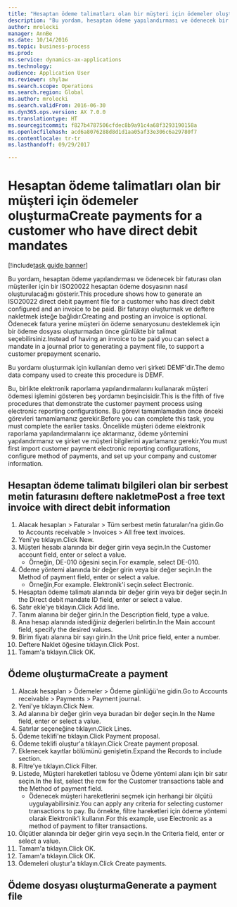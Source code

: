 ```yaml
--- 
title: "Hesaptan ödeme talimatları olan bir müşteri için ödemeler oluşturma"
description: "Bu yordam, hesaptan ödeme yapılandırması ve ödenecek bir faturası olan müşteriler için bir ISO20022 hesaptan ödeme dosyasının nasıl oluşturulacağını gösterir."
author: mrolecki
manager: AnnBe
ms.date: 10/14/2016
ms.topic: business-process
ms.prod: 
ms.service: dynamics-ax-applications
ms.technology: 
audience: Application User
ms.reviewer: shylaw
ms.search.scope: Operations
ms.search.region: Global
ms.author: mrolecki
ms.search.validFrom: 2016-06-30
ms.dyn365.ops.version: AX 7.0.0
ms.translationtype: HT
ms.sourcegitcommit: f827b4787506cfdec8b9a91c4a68f3293190158a
ms.openlocfilehash: acd6a8076288d8d1d1aa05af33e306c6a29780f7
ms.contentlocale: tr-tr
ms.lasthandoff: 09/29/2017

---
```

# <a name="create-payments-for-a-customer-who-have-direct-debit-mandates"></a><span data-ttu-id="63c7a-103">Hesaptan ödeme talimatları olan bir müşteri için ödemeler oluşturma</span><span class="sxs-lookup"><span data-stu-id="63c7a-103">Create payments for a customer who have direct debit mandates</span></span>

[!include[task guide banner](../../includes/task-guide-banner.md)]

<span data-ttu-id="63c7a-104">Bu yordam, hesaptan ödeme yapılandırması ve ödenecek bir faturası olan müşteriler için bir ISO20022 hesaptan ödeme dosyasının nasıl oluşturulacağını gösterir.</span><span class="sxs-lookup"><span data-stu-id="63c7a-104">This procedure shows how to generate an ISO20022 direct debit payment file for a customer who has direct debit configured and an invoice to be paid.</span></span> <span data-ttu-id="63c7a-105">Bir faturayı oluşturmak ve deftere nakletmek isteğe bağlıdır.</span><span class="sxs-lookup"><span data-stu-id="63c7a-105">Creating and posting an invoice is optional.</span></span> <span data-ttu-id="63c7a-106">Ödenecek fatura yerine müşteri ön ödeme senaryosunu desteklemek için bir ödeme dosyası oluşturmadan önce günlükte bir talimat seçebilirsiniz.</span><span class="sxs-lookup"><span data-stu-id="63c7a-106">Instead of having an invoice to be paid you can select a mandate in a journal prior to generating a payment file, to support a customer prepayment scenario.</span></span>



<span data-ttu-id="63c7a-107">Bu yordamı oluşturmak için kullanılan demo veri şirketi DEMF'dir.</span><span class="sxs-lookup"><span data-stu-id="63c7a-107">The demo data company used to create this procedure is DEMF.</span></span>



<span data-ttu-id="63c7a-108">Bu, birlikte elektronik raporlama yapılandırmalarını kullanarak müşteri ödemesi işlemini gösteren beş yordamın beşincisidir.</span><span class="sxs-lookup"><span data-stu-id="63c7a-108">This is the fifth of five procedures that demonstrate the customer payment process using electronic reporting configurations.</span></span> <span data-ttu-id="63c7a-109">Bu görevi tamamlamadan önce önceki görevleri tamamlamanız gerekir.</span><span class="sxs-lookup"><span data-stu-id="63c7a-109">Before you can complete this task, you must complete the earlier tasks.</span></span> <span data-ttu-id="63c7a-110">Öncelikle müşteri ödeme elektronik raporlama yapılandırmalarını içe aktarmanız, ödeme yöntemini yapılandırmanız ve şirket ve müşteri bilgilerini ayarlamanız gerekir.</span><span class="sxs-lookup"><span data-stu-id="63c7a-110">You must first import customer payment electronic reporting configurations, configure method of payments, and set up your company and customer information.</span></span> 


## <a name="post-a-free-text-invoice-with-direct-debit-information"></a><span data-ttu-id="63c7a-111">Hesaptan ödeme talimatı bilgileri olan bir serbest metin faturasını deftere nakletme</span><span class="sxs-lookup"><span data-stu-id="63c7a-111">Post a free text invoice with direct debit information</span></span>
1. <span data-ttu-id="63c7a-112">Alacak hesapları > Faturalar > Tüm serbest metin faturaları'na gidin.</span><span class="sxs-lookup"><span data-stu-id="63c7a-112">Go to Accounts receivable > Invoices > All free text invoices.</span></span>
2. <span data-ttu-id="63c7a-113">Yeni'ye tıklayın.</span><span class="sxs-lookup"><span data-stu-id="63c7a-113">Click New.</span></span>
3. <span data-ttu-id="63c7a-114">Müşteri hesabı alanında bir değer girin veya seçin.</span><span class="sxs-lookup"><span data-stu-id="63c7a-114">In the Customer account field, enter or select a value.</span></span>
    * <span data-ttu-id="63c7a-115">Örneğin, DE-010 öğesini seçin.</span><span class="sxs-lookup"><span data-stu-id="63c7a-115">For example, select DE-010.</span></span>  
4. <span data-ttu-id="63c7a-116">Ödeme yöntemi alanında bir değer girin veya bir değer seçin.</span><span class="sxs-lookup"><span data-stu-id="63c7a-116">In the Method of payment field, enter or select a value.</span></span>
    * <span data-ttu-id="63c7a-117">Örneğin,</span><span class="sxs-lookup"><span data-stu-id="63c7a-117">For example.</span></span> <span data-ttu-id="63c7a-118">Elektronik'i seçin.</span><span class="sxs-lookup"><span data-stu-id="63c7a-118">select Electronic.</span></span>  
5. <span data-ttu-id="63c7a-119">Hesaptan ödeme talimatı alanında bir değer girin veya bir değer seçin.</span><span class="sxs-lookup"><span data-stu-id="63c7a-119">In the Direct debit mandate ID field, enter or select a value.</span></span>
6. <span data-ttu-id="63c7a-120">Satır ekle'ye tıklayın.</span><span class="sxs-lookup"><span data-stu-id="63c7a-120">Click Add line.</span></span>
7. <span data-ttu-id="63c7a-121">Tanım alanına bir değer girin.</span><span class="sxs-lookup"><span data-stu-id="63c7a-121">In the Description field, type a value.</span></span>
8. <span data-ttu-id="63c7a-122">Ana hesap alanında istediğiniz değerleri belirtin.</span><span class="sxs-lookup"><span data-stu-id="63c7a-122">In the Main account field, specify the desired values.</span></span>
9. <span data-ttu-id="63c7a-123">Birim fiyatı alanına bir sayı girin.</span><span class="sxs-lookup"><span data-stu-id="63c7a-123">In the Unit price field, enter a number.</span></span>
10. <span data-ttu-id="63c7a-124">Deftere Naklet öğesine tıklayın.</span><span class="sxs-lookup"><span data-stu-id="63c7a-124">Click Post.</span></span>
11. <span data-ttu-id="63c7a-125">Tamam'a tıklayın.</span><span class="sxs-lookup"><span data-stu-id="63c7a-125">Click OK.</span></span>

## <a name="create-a-payment"></a><span data-ttu-id="63c7a-126">Ödeme oluşturma</span><span class="sxs-lookup"><span data-stu-id="63c7a-126">Create a payment</span></span>
1. <span data-ttu-id="63c7a-127">Alacak hesapları > Ödemeler > Ödeme günlüğü'ne gidin.</span><span class="sxs-lookup"><span data-stu-id="63c7a-127">Go to Accounts receivable > Payments > Payment journal.</span></span>
2. <span data-ttu-id="63c7a-128">Yeni'ye tıklayın.</span><span class="sxs-lookup"><span data-stu-id="63c7a-128">Click New.</span></span>
3. <span data-ttu-id="63c7a-129">Ad alanına bir değer girin veya buradan bir değer seçin.</span><span class="sxs-lookup"><span data-stu-id="63c7a-129">In the Name field, enter or select a value.</span></span>
4. <span data-ttu-id="63c7a-130">Satırlar seçeneğine tıklayın.</span><span class="sxs-lookup"><span data-stu-id="63c7a-130">Click Lines.</span></span>
5. <span data-ttu-id="63c7a-131">Ödeme teklifi'ne tıklayın.</span><span class="sxs-lookup"><span data-stu-id="63c7a-131">Click Payment proposal.</span></span>
6. <span data-ttu-id="63c7a-132">Ödeme teklifi oluştur'a tıklayın.</span><span class="sxs-lookup"><span data-stu-id="63c7a-132">Click Create payment proposal.</span></span>
7. <span data-ttu-id="63c7a-133">Eklenecek kayıtlar bölümünü genişletin.</span><span class="sxs-lookup"><span data-stu-id="63c7a-133">Expand the Records to include section.</span></span>
8. <span data-ttu-id="63c7a-134">Filtre'ye tıklayın.</span><span class="sxs-lookup"><span data-stu-id="63c7a-134">Click Filter.</span></span>
9. <span data-ttu-id="63c7a-135">Listede, Müşteri hareketleri tablosu ve Ödeme yöntemi alanı için bir satır seçin.</span><span class="sxs-lookup"><span data-stu-id="63c7a-135">In the list, select the row for the Customer transactions table and the Method of payment field.</span></span>
    * <span data-ttu-id="63c7a-136">Ödenecek müşteri hareketlerini seçmek için herhangi bir ölçütü uygulayabilirsiniz.</span><span class="sxs-lookup"><span data-stu-id="63c7a-136">You can apply any criteria for selecting customer transactions to pay.</span></span> <span data-ttu-id="63c7a-137">Bu örnekte, filtre hareketleri için ödeme yöntemi olarak Elektronik'i kullanın.</span><span class="sxs-lookup"><span data-stu-id="63c7a-137">For this example, use Electronic as a method of payment to filter transactions.</span></span>  
10. <span data-ttu-id="63c7a-138">Ölçütler alanında bir değer girin veya seçin.</span><span class="sxs-lookup"><span data-stu-id="63c7a-138">In the Criteria field, enter or select a value.</span></span>
11. <span data-ttu-id="63c7a-139">Tamam'a tıklayın.</span><span class="sxs-lookup"><span data-stu-id="63c7a-139">Click OK.</span></span>
12. <span data-ttu-id="63c7a-140">Tamam'a tıklayın.</span><span class="sxs-lookup"><span data-stu-id="63c7a-140">Click OK.</span></span>
13. <span data-ttu-id="63c7a-141">Ödemeleri oluştur'a tıklayın.</span><span class="sxs-lookup"><span data-stu-id="63c7a-141">Click Create payments.</span></span>

## <a name="generate-a-payment-file"></a><span data-ttu-id="63c7a-142">Ödeme dosyası oluşturma</span><span class="sxs-lookup"><span data-stu-id="63c7a-142">Generate a payment file</span></span>


